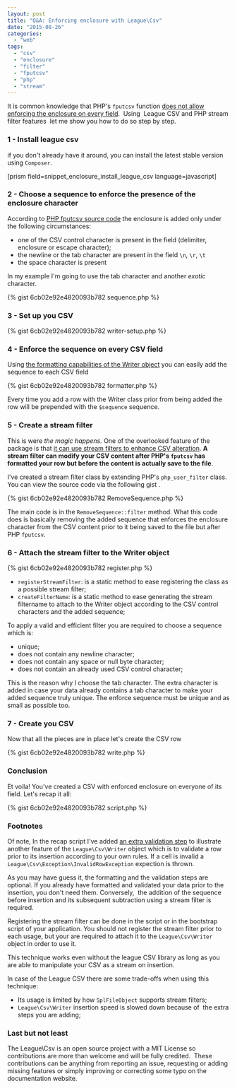 ```yaml
---
layout: post
title: "Q&A: Enforcing enclosure with League\Csv"
date: "2015-08-26"
categories: 
  - "web"
tags: 
  - "csv"
  - "enclosure"
  - "filter"
  - "fputcsv"
  - "php"
  - "stream"
---
```


It is common knowledge that PHP's `fputcsv` function [does not allow enforcing the enclosure on every field](http://stackoverflow.com/questions/2489553/forcing-fputcsv-to-use-enclosure-for-all-fields).  Using  League CSV and PHP stream filter features  let me show you how to do so step by step.

### 1 - Install league csv

if you don't already have it around, you can install the latest stable version using `Composer`.

\[prism field=snippet\_enclosure\_install\_league\_csv language=javascript\]

### 2 - Choose a sequence to enforce the presence of the enclosure character

According to [PHP fputcsv source code](https://github.com/php/php-src/blob/master/ext/standard/file.c#L1879) the enclosure is added only under the following circumstances:

- one of the CSV control character is present in the field (delimiter, enclosure or escape character);
- the newline or the tab character are present in the field `\n`, `\r`, `\t`
- the space character is present

In my example I'm going to use the tab character and another _exotic_ character.

{% gist 6cb02e92e4820093b782 sequence.php %}

### 3 - Set up you CSV

{% gist 6cb02e92e4820093b782 writer-setup.php %}

### 4 - Enforce the sequence on every CSV field

Using [the formatting capabilities of the Writer object](http://csv.thephpleague.com/inserting/#row-formatting) you can easily add the sequence to each CSV field

{% gist 6cb02e92e4820093b782 formatter.php %}

Every time you add a row with the Writer class prior from being added the row will be prepended with the `$sequence` sequence.

### 5 - Create a stream filter

This is were _the magic happens._ One of the overlooked feature of the package is that [it can use stream filters to enhance CSV alteration](http://csv.thephpleague.com/filtering/). **A stream filter can modify your CSV content after PHP's `fputcsv` has formatted your row but before the content is actually save to the file**.

I've created a stream filter class by extending PHP's `php_user_filter` class. You can view the source code via the following gist .

{% gist 6cb02e92e4820093b782 RemoveSequence.php %}

The main code is in the `RemoveSequence::filter` method. What this code does is basically removing the added sequence that enforces the enclosure character from the CSV content prior to it being saved to the file but after PHP `fputcsv`.

### 6 - Attach the stream filter to the Writer object

{% gist 6cb02e92e4820093b782 register.php %}

- `registerStreamFilter`: is a static method to ease registering the class as a possible stream filter;
- `createFilterName`: is a static method to ease generating the stream filtername to attach to the Writer object according to the CSV control characters and the added sequence;

To apply a valid and efficient filter you are required to choose a sequence which is:

- unique;
- does not contain any newline character;
- does not contain any space or null byte character;
- does not contain an already used CSV control character;

This is the reason why I choose the tab character. The extra character is added in case your data already contains a tab character to make your added sequence truly unique. The enforce sequence must be unique and as small as possible too.

### 7 - Create you CSV

Now that all the pieces are in place let's create the CSV row

{% gist 6cb02e92e4820093b782 write.php %}

### Conclusion

Et voila! You've created a CSV with enforced enclosure on everyone of its field. Let's recap it all:

{% gist 6cb02e92e4820093b782 script.php %}

### Footnotes

Of note, In the recap script I've added [an extra validation step](http://csv.thephpleague.com/inserting/#row-validation) to illustrate another feature of the `League\Csv\Writer` object which is to validate a row prior to its insertion according to your own rules. If a cell is invalid a `League\Csv\Exception\InvalidRowException` expection is thrown.

As you may have guess it, the formatting and the validation steps are optional. If you already have formatted and validated your data prior to the insertion, you don't need them. Conversely,  the addition of the sequence before insertion and its subsequent subtraction using a stream filter is required.

Registering the stream filter can be done in the script or in the bootstrap script of your application. You should not register the stream filter prior to each usage, but your are required to attach it to the `League\Csv\Writer` object in order to use it.

This technique works even without the league CSV library as long as you are able to manipulate your CSV as a stream on insertion.

In case of the League CSV there are some trade-offs when using this technique:

- Its usage is limited by how `SplFileObject` supports stream filters;
- `League\Csv\Writer` insertion speed is slowed down because of  the extra steps you are adding;

### Last but not least

The League\\Csv is an open source project with a MIT License so contributions are more than welcome and will be fully credited.  These contributions can be anything from reporting an issue, requesting or adding missing features or simply improving or correcting some typo on the documentation website.
